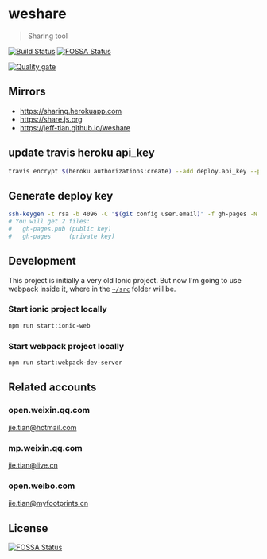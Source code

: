 # weshare

> Sharing tool

[![Build Status](https://travis-ci.com/Jeff-Tian/weshare.svg?branch=master)](https://travis-ci.com/Jeff-Tian/weshare)
[![FOSSA Status](https://app.fossa.io/api/projects/git%2Bgithub.com%2FJeff-Tian%2Fweshare.svg?type=shield)](https://app.fossa.io/projects/git%2Bgithub.com%2FJeff-Tian%2Fweshare?ref=badge_shield)

[![Quality gate](https://sonarcloud.io/api/project_badges/quality_gate?project=Jeff-Tian_weshare)](https://sonarcloud.io/dashboard?id=Jeff-Tian_weshare)

## Mirrors
- https://sharing.herokuapp.com
- https://share.js.org
- https://jeff-tian.github.io/weshare

## update travis heroku api_key
```bash
travis encrypt $(heroku authorizations:create) --add deploy.api_key --pro
```

## Generate deploy key
```bash
ssh-keygen -t rsa -b 4096 -C "$(git config user.email)" -f gh-pages -N ""
# You will get 2 files:
#   gh-pages.pub (public key)
#   gh-pages     (private key)
```

## Development

This project is initially a very old Ionic project. But now I'm going to use webpack inside it, where in the [`~/src`](./src) folder will be.

### Start ionic project locally
```bash
npm run start:ionic-web
```

### Start webpack project locally
```bash
npm run start:webpack-dev-server
```

## Related accounts

### open.weixin.qq.com
jie.tian@hotmail.com

### mp.weixin.qq.com
jie.tian@live.cn

### open.weibo.com
jie.tian@myfootprints.cn


## License
[![FOSSA Status](https://app.fossa.io/api/projects/git%2Bgithub.com%2FJeff-Tian%2Fweshare.svg?type=large)](https://app.fossa.io/projects/git%2Bgithub.com%2FJeff-Tian%2Fweshare?ref=badge_large)
